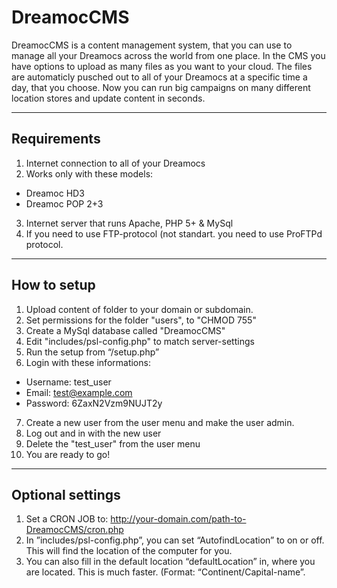 # DreamocCMS

DreamocCMS is a content management system, that you can use to manage all your Dreamocs across the world from one place. In the CMS you have options to upload as many files as you want to your cloud. The files are automaticly pusched out to all of your Dreamocs at a specific time a day, that you choose. Now you can run big campaigns on many different location stores and update content in seconds.

---

## Requirements

1. Internet connection to all of your Dreamocs
2. Works only with these models:
*	Dreamoc HD3
*	Dreamoc POP 2+3
3. Internet server that runs Apache, PHP 5+ & MySql
4. If you need to use FTP-protocol (not standart. you need to use ProFTPd protocol.

---

## How to setup
1. Upload content of folder to your domain or subdomain.
2. Set permissions for the folder "users", to "CHMOD 755"
3. Create a MySql database called "DreamocCMS"
4. Edit "includes/psl-config.php" to match server-settings
5. Run the setup from “/setup.php”
6. Login with these informations: 
+ Username: test_user 
+ Email: test@example.com 
+ Password: 6ZaxN2Vzm9NUJT2y
7. Create a new user from the user menu and make the user admin.
8. Log out and in with the new user
9. Delete the "test_user" from the user menu
10. You are ready to go!

---

## Optional settings

1. Set a CRON JOB to: http://your-domain.com/path-to-DreamocCMS/cron.php
2. In ”includes/psl-config.php”, you can set “AutofindLocation” to on or off. This will find the location of the computer for you.
3. You can also fill in the default location “defaultLocation” in, where you are located. This is much faster. (Format: “Continent/Capital-name”.